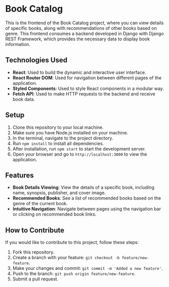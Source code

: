 # Book Catalog

This is the frontend of the Book Catalog project, where you can view details of specific books, along with recommendations of other books based on genre. This frontend consumes a backend developed in Django with Django REST Framework, which provides the necessary data to display book information.

## Technologies Used

- **React**: Used to build the dynamic and interactive user interface.
- **React Router DOM**: Used for navigation between different pages of the application.
- **Styled Components**: Used to style React components in a modular way.
- **Fetch API**: Used to make HTTP requests to the backend and receive book data.

## Setup

1. Clone this repository to your local machine.
2. Make sure you have Node.js installed on your machine.
3. In the terminal, navigate to the project directory.
4. Run `npm install` to install all dependencies.
5. After installation, run `npm start` to start the development server.
6. Open your browser and go to `http://localhost:3000` to view the application.

## Features

- **Book Details Viewing**: View the details of a specific book, including name, synopsis, publisher, and cover image.
- **Recommended Books**: See a list of recommended books based on the genre of the current book.
- **Intuitive Navigation**: Navigate between pages using the navigation bar or clicking on recommended book links.

## How to Contribute

If you would like to contribute to this project, follow these steps:

1. Fork this repository.
2. Create a branch with your feature: `git checkout -b feature/new-feature`.
3. Make your changes and commit: `git commit -m 'Added a new feature'`.
4. Push to the branch: `git push origin feature/new-feature`.
5. Submit a pull request.
